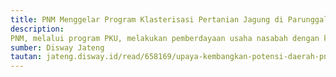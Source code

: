 ```yaml
---
title: PNM Menggelar Program Klasterisasi Pertanian Jagung di Parunggalih, Tegal
description: 
PNM, melalui program PKU, melakukan pemberdayaan usaha nasabah dengan klasterisasi di Balai Desa Parunggalih, Tegal. Wilayah tersebut ideal untuk pertanian jagung, namun hasilnya belum maksimal. Untuk meningkatkan hasil panen dan kapasitas usaha, PNM meluncurkan Program Klasterisasi Pertanian Jagung, berkolaborasi dengan berbagai pihak seperti TOSECWORLD, ID Food, Petrokimia, dan instansi terkait. Kegiatan ini bertujuan meningkatkan pengetahuan tentang pengelolaan lahan, pemupukan yang tepat, dan pengukuran kadar air jagung. Hadirnya narasumber dari berbagai perusahaan serta partisipasi 30 nasabah menandai kegiatan ini. Hingga Mei 2023, PNM telah menyalurkan pembiayaan besar kepada nasabahnya di seluruh Indonesia.
sumber: Disway Jateng
tautan: jateng.disway.id/read/658169/upaya-kembangkan-potensi-daerah-pnm-tegal-lakukan-klasterisasi-usaha-pertanian-jagung
---
```

